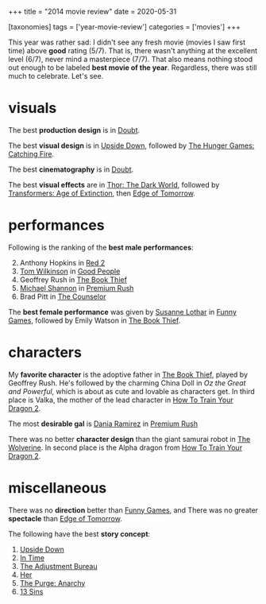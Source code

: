 +++
title = "2014 movie review"
date = 2020-05-31

[taxonomies]
tags = ['year-movie-review']
categories = ['movies']
+++

This year was rather sad: I didn't see any fresh movie (movies I saw
first time) above **good** rating (5/7). That is, there wasn't anything
at the excellent level (6/7), never mind a masterpiece (7/7). That also
means nothing stood out enough to be labeled **best movie of the year**.
Regardless, there was still much to celebrate. Let's see.

visuals
=======

The best **production design** is in [Doubt].

The best **visual design** is in [Upside Down], followed by [The Hunger
Games: Catching Fire].

The best **cinematography** is in [Doubt].

The best **visual effects** are in [Thor: The Dark World], followed by
[Transformers: Age of Extinction], then [Edge of Tomorrow].

performances
============

Following is the ranking of the **best male performances**:

2.  Anthony Hopkins in [Red 2]
3.  [Tom Wilkinson] in [Good People]
4.  Geoffrey Rush in [The Book Thief]
5.  [Michael Shannon] in [Premium Rush]
6.  Brad Pitt in [The Counselor]

The **best female performance** was given by [Susanne Lothar] in [Funny
Games], followed by Emily Watson in [The Book Thief].

characters
==========

My **favorite character** is the adoptive father in [The Book Thief],
played by Geoffrey Rush. He's followed by the charming China Doll in
*Oz the Great and Powerful*, which is about as cute and lovable as
characters get. In third place is Valka, the mother of the lead
character in [How To Train Your Dragon 2].

The most **desirable gal** is [Dania Ramirez] in [Premium Rush]

There was no better **character design** than the giant samurai robot in
[The Wolverine]. In second place is the Alpha dragon from [How To Train
Your Dragon 2].

miscellaneous
=============

There was no **direction** better than [Funny Games],
and There was no
greater **spectacle** than [Edge of Tomorrow].

The following have the best **story concept**:

1.  [Upside Down]
2.  [In Time]
3.  [The Adjustment Bureau]
4.  [Her]
5.  [The Purge: Anarchy]
6.  [13 Sins]


[Doubt]: http://tshepang.net/doubt-2008
[Upside Down]: http://tshepang.net/upside-down-2012
[The Hunger Games: Catching Fire]: http://tshepang.net/the-hunger-games-catching-fire-2013
[Thor: The Dark World]: http://tshepang.net/thor-the-dark-world-2013
[Transformers: Age of Extinction]: http://tshepang.net/transformers-age-of-extinction-2014
[Edge of Tomorrow]: http://tshepang.net/edge-of-tomorrow-2014
[Laurence R. Harvey]: http://www.imdb.com/name/nm4030776
[Michael Shannon]: http://en.wikipedia.org/wiki/Michael_Shannon
[Red 2]: http://tshepang.net/red-2-2013
[Tom Wilkinson]: http://en.wikipedia.org/wiki/Tom_Wilkinson
[Good People]: http://tshepang.net/good-people-2014
[The Book Thief]: http://tshepang.net/the-book-thief-2013
[Premium Rush]: http://tshepang.net/premium-rush-2012
[The Counselor]: http://tshepang.net/the-counselor-2013
[Susanne Lothar]: http://en.wikipedia.org/wiki/Susanne_Lothar
[Funny Games]: http://tshepang.net/funny-games-1997
[How To Train Your Dragon 2]: http://tshepang.net/how-to-train-your-dragon-2-2014
[Dania Ramirez]: http://en.wikipedia.org/wiki/Dania_Ramirez
[The Wolverine]: http://tshepang.net/the-wolverine-2013
[In Time]: http://tshepang.net/in-time-2011
[The Adjustment Bureau]: http://tshepang.net/the-adjustment-bureau-2011
[Her]: http://tshepang.net/her
[The Purge: Anarchy]: http://tshepang.net/the-purge-anarchy-2014
[13 Sins]: http://tshepang.net/13-sins-2014
[one of the best movies in history]: http://tshepang.net/top-movies
